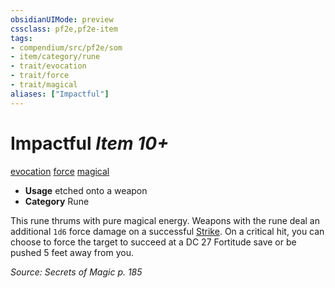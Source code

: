 ```yaml
---
obsidianUIMode: preview
cssclass: pf2e,pf2e-item
tags:
- compendium/src/pf2e/som
- item/category/rune
- trait/evocation
- trait/force
- trait/magical
aliases: ["Impactful"]
---
```

# Impactful *Item 10+*  
[evocation](../../../rules/traits/evocation.md)  [force](../../../rules/traits/force.md)  [magical](../../../rules/traits/magical.md)  

- **Usage** etched onto a weapon
- **Category** Rune

This rune thrums with pure magical energy. Weapons with the rune deal an additional `1d6` force damage on a successful [Strike](../../../rules/actions/strike.md). On a critical hit, you can choose to force the target to succeed at a DC 27 Fortitude save or be pushed 5 feet away from you.

*Source: Secrets of Magic p. 185*